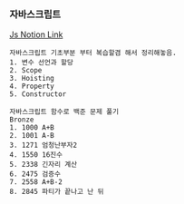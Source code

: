 ### 자바스크립트

[Js Notion Link](https://www.notion.so/Javascript-b783c214a3ad468a9e57b2d94ff4520b)

```
자바스크립트 기초부분 부터 복습할겸 해서 정리해놓음.
1. 변수 선언과 할당
2. Scope
3. Hoisting
4. Property
5. Constructor
```

```
자바스크립트 함수로 백준 문제 풀기
Bronze
1. 1000 A+B
2. 1001 A-B
3. 1271 엄청난부자2
4. 1550 16진수
5. 2338 긴자리 계산
6. 2475 검증수
7. 2558 A+B-2
8. 2845 파티가 끝나고 난 뒤
```
